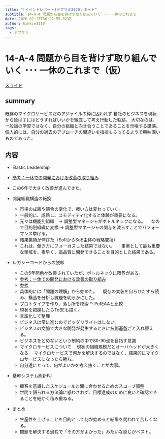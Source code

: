 ```yaml
---
title: "[イベントレポート]デブサミ2020レポート"
subtitle: 14-A-4 問題から目を背けず取り組んでいく ･･･ 一休のこれまで
date: 2020-02-17T06:22:55.023Z
author: hikkie3110
tags:
  - デブサミ
---
```

# 14-A-4 問題から目を背けず取り組んでいく ･･･ 一休のこれまで（仮）
[スライド](https://speakerdeck.com/naoya/wen-ti-karamu-wobei-kezuqu-rizu-mu-xiu-falsekai-fa-timuga6nian-jian-dexue-ndakoto)

## summary
既存のマイクロサービスだのアジャイルの枠に囚われず
自社のビジネスを現状から延ばすにはどうすればいいかを徹底して考え行動した軌跡。
大切なのは、一般論の学習ではなく、自分の組織と向き合うことであることを示唆する講演。
個人的には、自分の過去のアプローチの間違いを指摘もらってるようで興味深いものであった。

## 内容
* Elastic Leadership
* [参考：一休での開発における改善の取り組み](https://speakerdeck.com/kensuketanaka/devops-at-ikyu)
* この6年で大きく改善が進んできた。
* 開発組織構造の転換
  * 市場の成熟や競合の変化で、戦い方は変わっていく。
  * 一般的に、成熟し、コモディティ化すると体験が重要になる。
  * 元々は機能別組織　-> 調整型マネージャがボトルネックになる。
　なので目的別組織に変換 -> 調整型マネージャの関与を減らすことでパフォーマンス挙げる。
  * 結果業績が伸びた（SoRからSoE主体の戦略変換）
  * これは、働き方にフォーカスした結果ではない。
　 事業として最も重要な領域を、素早く、高品質に開発できることを目的とした結果である。



* レガシーコードからの脱却
  * この6年間色々改善されていたが、ボトルネックに限界がある。
  * [参考：一休での開発における改善の取り組み](https://speakerdeck.com/kensuketanaka/devops-at-ikyu)
  * [参考](https://note.com/y_matsuwitter/n/na346c75028c0)
  * 具体的には「問題の理解」から始めた。
　既存の実装を自らひたすら読み、構造を分析し課題を明らかにした。
  * プロトタイプを作り、落し所を模索
*: PofEAAと比較
  * 現状を把握したらToBEも描く。
  * 言語化して整理
  * ビジネスは常に進むのでビッグリライトはしない。
  * ビジネスの文脈で大きな開発が発生するときに技術基盤ごと入れ替える。
  * ビジネスをとめないという制約の中で80-90点を目指す意識
  * マイクロサービスについて
　現状の組織規模だとオーバヘッドが大きくなる
　マイクロサービスで何かを解決するのではなく、結果的にマイクロサービスになったら勝ち。
  * 自分達にとって、何がよいかを考え抜くことが大事。

* 基幹システム刷新PJ
  * 顧客を意識したスケジュールと間に合わせるためのスコープ調整
  * 世間で語られる方法論に惑わされず、目標達成のために良いと確認できることを細かく積み重ねる。

* まとめ
  * 生産性を上げることを目的として何か始めると結果を問われて苦しくなる。
  * 問題を解決する過程で「その方がよかった」みたいな感じがベスト。